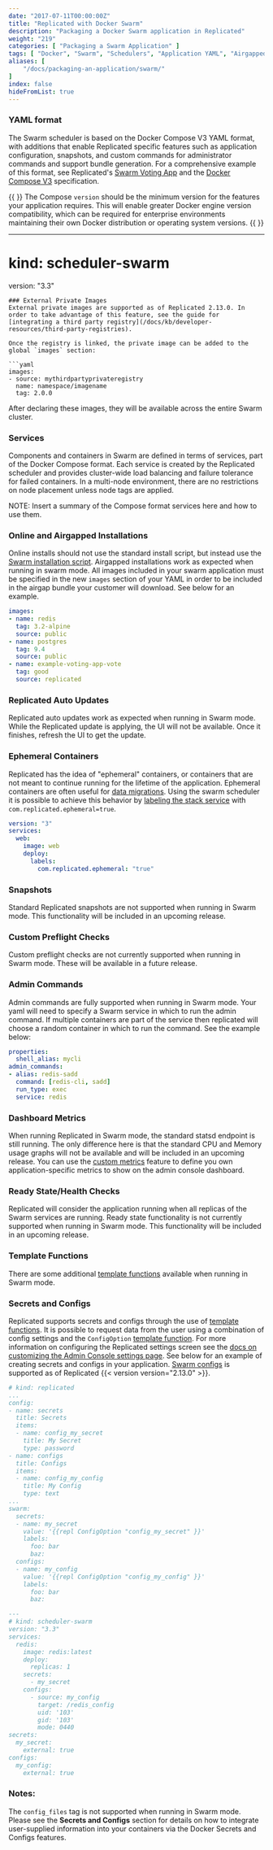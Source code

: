 ```yaml
---
date: "2017-07-11T00:00:00Z"
title: "Replicated with Docker Swarm"
description: "Packaging a Docker Swarm application in Replicated"
weight: "219"
categories: [ "Packaging a Swarm Application" ]
tags: [ "Docker", "Swarm", "Schedulers", "Application YAML", "Airgapped Environment" ]
aliases: [
    "/docs/packaging-an-application/swarm/"
]
index: false
hideFromList: true
---
```


### YAML format

The Swarm scheduler is based on the Docker Compose V3 YAML format, with additions that enable Replicated specific features such as application configuration, snapshots, and custom commands for administrator commands and support bundle generation. For a comprehensive example of this format, see Replicated's [Swarm Voting App](/docs/examples/swarm-votingapp) and the [Docker Compose V3](https://docs.docker.com/compose/compose-file/) specification.

{{ <callout> }}
The Compose `version` should be the minimum version for the features your application requires. This will enable greater Docker engine version compatibility, which can be required for enterprise environments maintaining their own Docker distribution or operating system versions.
{{ </callout> }}

---

# kind: scheduler-swarm

version: "3.3"

````
### External Private Images
External private images are supported as of Replicated 2.13.0. In order to take advantage of this feature, see the guide for [integrating a third party registry](/docs/kb/developer-resources/third-party-registries).

Once the registry is linked, the private image can be added to the global `images` section:

```yaml
images:
- source: mythirdpartyprivateregistry
  name: namespace/imagename
  tag: 2.0.0
````

After declaring these images, they will be available across the entire Swarm cluster.

### Services

Components and containers in Swarm are defined in terms of services, part of the Docker Compose format. Each service is created by the Replicated scheduler and provides cluster-wide load balancing and failure tolerance for failed containers. In a multi-node environment, there are no restrictions on node placement unless node tags are applied.

NOTE: Insert a summary of the Compose format services here and how to use them.

### Online and Airgapped Installations

Online installs should not use the standard install script, but instead use the [Swarm installation script](/docs/distributing-an-application/installing-with-swarm/). Airgapped installations work as expected when running in swarm mode. All images included in your swarm application must be specified in the new `images` section of your YAML in order to be included in the airgap bundle your customer will download. See below for an example.

```yaml
images:
- name: redis
  tag: 3.2-alpine
  source: public
- name: postgres
  tag: 9.4
  source: public
- name: example-voting-app-vote
  tag: good
  source: replicated
```

### Replicated Auto Updates

Replicated auto updates work as expected when running in Swarm mode. While the Replicated update is applying, the UI will not be available. Once it finishes, refresh the UI to get the update.

### Ephemeral Containers

Replicated has the idea of "ephemeral" containers, or containers that are not meant to continue running for the lifetime of the application. Ephemeral containers are often useful for [data migrations](/docs/kb/developer-resources/ephemeral-containers/). Using the swarm scheduler it is possible to achieve this behavior by [labeling the stack service](https://docs.docker.com/compose/compose-file/#labels-1) with `com.replicated.ephemeral=true`.

```yaml
version: "3"
services:
  web:
    image: web
    deploy:
      labels:
        com.replicated.ephemeral: "true"
```

### Snapshots

Standard Replicated snapshots are not supported when running in Swarm mode. This functionality will be included in an upcoming release.

### Custom Preflight Checks

Custom preflight checks are not currently supported when running in Swarm mode. These will be available in a future release.

### Admin Commands

Admin commands are fully supported when running in Swarm mode. Your yaml will need to specify a Swarm service in which to run the admin command. If multiple containers are part of the service then replicated will choose a random container in which to run the command. See the example below:

```yaml
properties:
  shell_alias: mycli
admin_commands:
- alias: redis-sadd
  command: [redis-cli, sadd]
  run_type: exec
  service: redis
```

### Dashboard Metrics

When running Replicated in Swarm mode, the standard statsd endpoint is still running. The only difference here is that the standard CPU and Memory usage graphs will not be available and will be included in an upcoming release. You can use the [custom metrics](/docs/packaging-an-application/custom-metrics) feature to define you own application-specific metrics to show on the admin console dashboard.

### Ready State/Health Checks

Replicated will consider the application running when all replicas of the Swarm services are running. Ready state functionality is not currently supported when running in Swarm mode. This functionality will be included in an upcoming release.

### Template Functions

There are some additional [template functions](/docs/packaging-an-application/template-functions#swarm) available when running in Swarm mode.

### Secrets and Configs

Replicated supports secrets and configs through the use of [template functions](/docs/packaging-an-application/template-functions/). It is possible to request data from the user using a combination of config settings and the `ConfigOption` [template function](/docs/packaging-an-application/template-functions/#configoption). For more information on configuring the Replicated settings screen see the [docs on customizing the Admin Console settings page](/docs/packaging-an-application/config-screen/). See below for an example of creating secrets and configs in your application. [Swarm configs](https://docs.docker.com/compose/compose-file/#configs-configuration-reference) is supported as of Replicated {{< version version="2.13.0" >}}.

```yaml
# kind: replicated
...
config:
- name: secrets
  title: Secrets
  items:
  - name: config_my_secret
    title: My Secret
    type: password
- name: configs
  title: Configs
  items:
  - name: config_my_config
    title: My Config
    type: text
...
swarm:
  secrets:
  - name: my_secret
    value: '{{repl ConfigOption "config_my_secret" }}'
    labels:
      foo: bar
      baz:
  configs:
  - name: my_config
    value: '{{repl ConfigOption "config_my_config" }}'
    labels:
      foo: bar
      baz:

---
# kind: scheduler-swarm
version: "3.3"
services:
  redis:
    image: redis:latest
    deploy:
      replicas: 1
    secrets:
      - my_secret
    configs:
      - source: my_config
        target: /redis_config
        uid: '103'
        gid: '103'
        mode: 0440
secrets:
  my_secret:
    external: true
configs:
  my_config:
    external: true
```

### Notes:

The `config_files` tag is not supported when running in Swarm mode. Please see the **Secrets and Configs** section for details on how to integrate user-supplied information into your containers via the Docker Secrets and Configs features.
